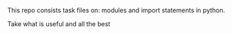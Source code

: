 This repo consists task files on: modules and import statements in python.

Take what is useful and all the best
